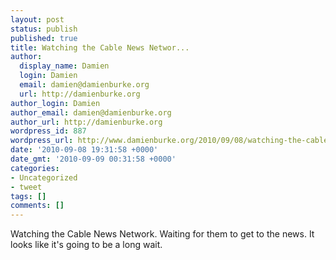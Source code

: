 ```yaml
---
layout: post
status: publish
published: true
title: Watching the Cable News Networ...
author:
  display_name: Damien
  login: Damien
  email: damien@damienburke.org
  url: http://damienburke.org
author_login: Damien
author_email: damien@damienburke.org
author_url: http://damienburke.org
wordpress_id: 887
wordpress_url: http://www.damienburke.org/2010/09/08/watching-the-cable-news-networ/
date: '2010-09-08 19:31:58 +0000'
date_gmt: '2010-09-09 00:31:58 +0000'
categories:
- Uncategorized
- tweet
tags: []
comments: []
---
```

<p>Watching the Cable News Network. Waiting for them to get to the news. It looks like it's going to be a long wait.</p>

